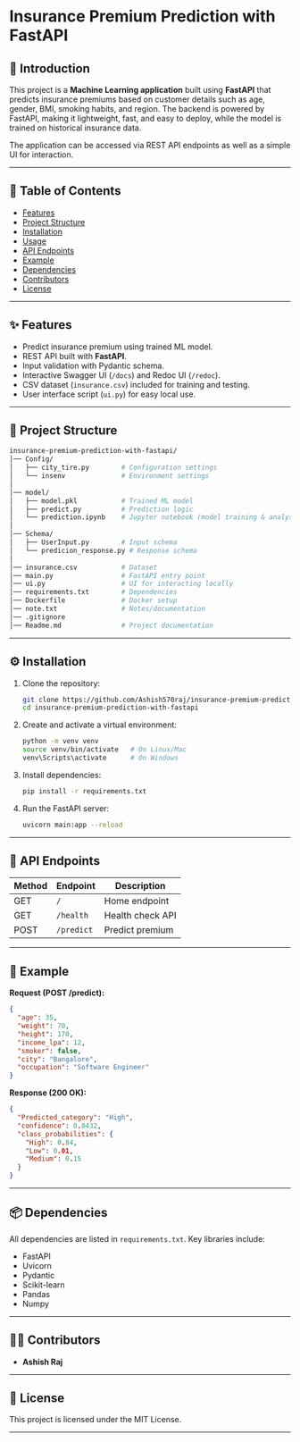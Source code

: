 
# Insurance Premium Prediction with FastAPI

## 📌 Introduction

This project is a **Machine Learning application** built using **FastAPI** that predicts insurance premiums based on customer details such as age, gender, BMI, smoking habits, and region. The backend is powered by FastAPI, making it lightweight, fast, and easy to deploy, while the model is trained on historical insurance data.

The application can be accessed via REST API endpoints as well as a simple UI for interaction.

---

## 📑 Table of Contents

* [Features](#-features)
* [Project Structure](#-project-structure)
* [Installation](#-Installation)
* [Usage](#-Usage)
* [API Endpoints](#-api-endpoints)
* [Example](#-example)
* [Dependencies](#-dependencies)
* [Contributors](#-contributors)
* [License](#-license)

---

## ✨ Features

* Predict insurance premium using trained ML model.
* REST API built with **FastAPI**.
* Input validation with Pydantic schema.
* Interactive Swagger UI (`/docs`) and Redoc UI (`/redoc`).
* CSV dataset (`insurance.csv`) included for training and testing.
* User interface script (`ui.py`) for easy local use.

---

## 📂 Project Structure

```bash
insurance-premium-prediction-with-fastapi/
│── Config/
│   ├── city_tire.py        # Configuration settings
│   └── insenv              # Environment settings
│
│── model/
│   ├── model.pkl           # Trained ML model
│   ├── predict.py          # Prediction logic
│   └── prediction.ipynb    # Jupyter notebook (model training & analysis)
│
│── Schema/
│   ├── UserInput.py        # Input schema
│   └── predicion_response.py # Response schema
│
│── insurance.csv           # Dataset
│── main.py                 # FastAPI entry point
│── ui.py                   # UI for interacting locally
│── requirements.txt        # Dependencies
│── Dockerfile              # Docker setup
│── note.txt                # Notes/documentation
│── .gitignore
│── Readme.md               # Project documentation

```
---

## ⚙️ Installation

1. Clone the repository:

   ```bash
   git clone https://github.com/Ashish570raj/insurance-premium-prediction-with-fastapi.git
   cd insurance-premium-prediction-with-fastapi
   ```

2. Create and activate a virtual environment:

   ```bash
   python -m venv venv
   source venv/bin/activate   # On Linux/Mac
   venv\Scripts\activate      # On Windows
   ```

3. Install dependencies:

   ```bash
   pip install -r requirements.txt
   ```

4. Run the FastAPI server:

   ```bash
   uvicorn main:app --reload
   ```

---

## 📡 API Endpoints

| Method | Endpoint   | Description      |
| ------ | ---------- | ---------------- |
| GET    | `/`        | Home endpoint    |
| GET    | `/health`  | Health check API |
| POST   | `/predict` | Predict premium  |

---

## 🧪 Example

**Request (POST /predict):**

```json
{
  "age": 35,
  "weight": 70,
  "height": 170,
  "income_lpa": 12,
  "smoker": false,
  "city": "Bangalore",
  "occupation": "Software Engineer"
}
```

**Response (200 OK):**

```json
{
  "Predicted_category": "High",
  "confidence": 0.8432,
  "class_probabilities": {
    "High": 0.84,
    "Low": 0.01,
    "Medium": 0.15
  }
}
```
---

## 📦 Dependencies

All dependencies are listed in `requirements.txt`. Key libraries include:

* FastAPI
* Uvicorn
* Pydantic
* Scikit-learn
* Pandas
* Numpy

---

## 👨‍💻 Contributors

* **Ashish Raj** 

---

## 📜 License

This project is licensed under the MIT License.

---

